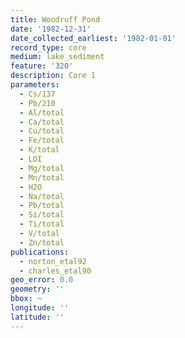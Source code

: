 ```yaml
---
title: Woodruff Pond
date: '1982-12-31'
date_collected_earliest: '1982-01-01'
record_type: core
medium: lake_sediment
feature: '320'
description: Core 1
parameters:
  - Cs/137
  - Pb/210
  - Al/total
  - Ca/total
  - Cu/total
  - Fe/total
  - K/total
  - LOI
  - Mg/total
  - Mn/total
  - H2O
  - Na/total
  - Pb/total
  - Si/total
  - Ti/total
  - V/total
  - Zn/total
publications:
  - norton_etal92
  - charles_etal90
geo_error: 0.0
geometry: ''
bbox: ~
longitude: ''
latitude: ''
---
```

